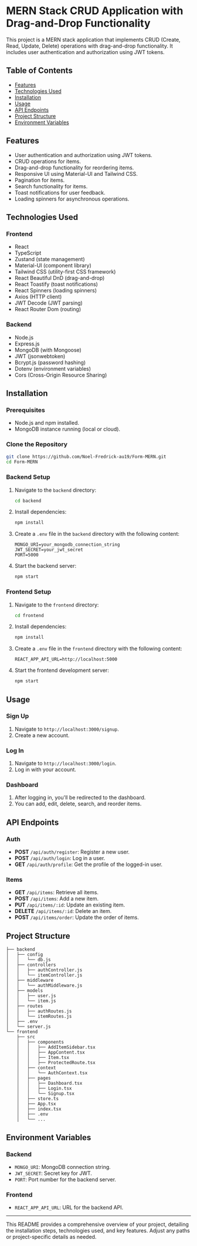 # MERN Stack CRUD Application with Drag-and-Drop Functionality

This project is a MERN stack application that implements CRUD (Create, Read, Update, Delete) operations with drag-and-drop functionality. It includes user authentication and authorization using JWT tokens.

## Table of Contents
- [Features](#features)
- [Technologies Used](#technologies-used)
- [Installation](#installation)
- [Usage](#usage)
- [API Endpoints](#api-endpoints)
- [Project Structure](#project-structure)
- [Environment Variables](#environment-variables)

## Features
- User authentication and authorization using JWT tokens.
- CRUD operations for items.
- Drag-and-drop functionality for reordering items.
- Responsive UI using Material-UI and Tailwind CSS.
- Pagination for items.
- Search functionality for items.
- Toast notifications for user feedback.
- Loading spinners for asynchronous operations.

## Technologies Used
### Frontend
- React
- TypeScript
- Zustand (state management)
- Material-UI (component library)
- Tailwind CSS (utility-first CSS framework)
- React Beautiful DnD (drag-and-drop)
- React Toastify (toast notifications)
- React Spinners (loading spinners)
- Axios (HTTP client)
- JWT Decode (JWT parsing)
- React Router Dom (routing)

### Backend
- Node.js
- Express.js
- MongoDB (with Mongoose)
- JWT (jsonwebtoken)
- Bcrypt.js (password hashing)
- Dotenv (environment variables)
- Cors (Cross-Origin Resource Sharing)

## Installation

### Prerequisites
- Node.js and npm installed.
- MongoDB instance running (local or cloud).

### Clone the Repository
```sh
git clone https://github.com/Noel-Fredrick-au19/Form-MERN.git
cd Form-MERN
```

### Backend Setup
1. Navigate to the `backend` directory:
    ```sh
    cd backend
    ```
2. Install dependencies:
    ```sh
    npm install
    ```
3. Create a `.env` file in the `backend` directory with the following content:
    ```
    MONGO_URI=your_mongodb_connection_string
    JWT_SECRET=your_jwt_secret
    PORT=5000
    ```
4. Start the backend server:
    ```sh
    npm start
    ```

### Frontend Setup
1. Navigate to the `frontend` directory:
    ```sh
    cd frontend
    ```
2. Install dependencies:
    ```sh
    npm install
    ```
3. Create a `.env` file in the `frontend` directory with the following content:
    ```
    REACT_APP_API_URL=http://localhost:5000
    ```
4. Start the frontend development server:
    ```sh
    npm start
    ```

## Usage
### Sign Up
1. Navigate to `http://localhost:3000/signup`.
2. Create a new account.

### Log In
1. Navigate to `http://localhost:3000/login`.
2. Log in with your account.

### Dashboard
1. After logging in, you'll be redirected to the dashboard.
2. You can add, edit, delete, search, and reorder items.

## API Endpoints
### Auth
- **POST** `/api/auth/register`: Register a new user.
- **POST** `/api/auth/login`: Log in a user.
- **GET** `/api/auth/profile`: Get the profile of the logged-in user.

### Items
- **GET** `/api/items`: Retrieve all items.
- **POST** `/api/items`: Add a new item.
- **PUT** `/api/items/:id`: Update an existing item.
- **DELETE** `/api/items/:id`: Delete an item.
- **POST** `/api/items/order`: Update the order of items.

## Project Structure
```
├── backend
│   ├── config
│   │   └── db.js
│   ├── controllers
│   │   ├── authController.js
│   │   └── itemController.js
│   ├── middleware
│   │   └── authMiddleware.js
│   ├── models
│   │   ├── user.js
│   │   └── item.js
│   ├── routes
│   │   ├── authRoutes.js
│   │   └── itemRoutes.js
│   ├── .env
│   └── server.js
└── frontend
    ├── src
    │   ├── components
    │   │   ├── AddItemSidebar.tsx
    │   │   ├── AppContent.tsx
    │   │   ├── Item.tsx
    │   │   ├── ProtectedRoute.tsx
    │   ├── context
    │   │   └── AuthContext.tsx
    │   ├── pages
    │   │   ├── Dashboard.tsx
    │   │   ├── Login.tsx
    │   │   └── Signup.tsx
    │   ├── store.ts
    │   ├── App.tsx
    │   ├── index.tsx
    │   ├── .env
    │   └── ...
```

## Environment Variables
### Backend
- `MONGO_URI`: MongoDB connection string.
- `JWT_SECRET`: Secret key for JWT.
- `PORT`: Port number for the backend server.

### Frontend
- `REACT_APP_API_URL`: URL for the backend API.

---

This README provides a comprehensive overview of your project, detailing the installation steps, technologies used, and key features. Adjust any paths or project-specific details as needed.
